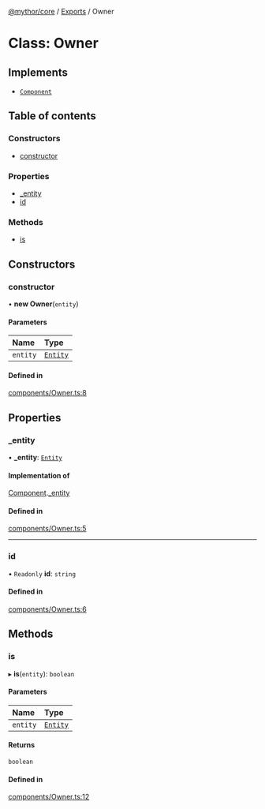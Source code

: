 [@mythor/core](../README.md) / [Exports](../modules.md) / Owner

# Class: Owner

## Implements

- [`Component`](Component.md)

## Table of contents

### Constructors

- [constructor](Owner.md#constructor)

### Properties

- [\_entity](Owner.md#_entity)
- [id](Owner.md#id)

### Methods

- [is](Owner.md#is)

## Constructors

### constructor

• **new Owner**(`entity`)

#### Parameters

| Name | Type |
| :------ | :------ |
| `entity` | [`Entity`](Entity.md) |

#### Defined in

[components/Owner.ts:8](https://github.com/desaintvincent/mythor/blob/1dfc6b8/packages/core/src/components/Owner.ts#L8)

## Properties

### \_entity

• **\_entity**: [`Entity`](Entity.md)

#### Implementation of

[Component](Component.md).[_entity](Component.md#_entity)

#### Defined in

[components/Owner.ts:5](https://github.com/desaintvincent/mythor/blob/1dfc6b8/packages/core/src/components/Owner.ts#L5)

___

### id

• `Readonly` **id**: `string`

#### Defined in

[components/Owner.ts:6](https://github.com/desaintvincent/mythor/blob/1dfc6b8/packages/core/src/components/Owner.ts#L6)

## Methods

### is

▸ **is**(`entity`): `boolean`

#### Parameters

| Name | Type |
| :------ | :------ |
| `entity` | [`Entity`](Entity.md) |

#### Returns

`boolean`

#### Defined in

[components/Owner.ts:12](https://github.com/desaintvincent/mythor/blob/1dfc6b8/packages/core/src/components/Owner.ts#L12)
